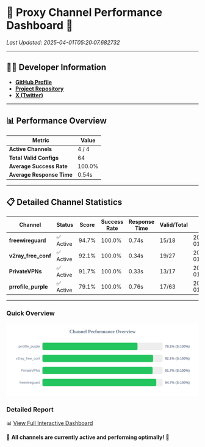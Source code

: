 # 🌟 Proxy Channel Performance Dashboard 🌟

_Last Updated: 2025-04-01T05:20:07.682732_

---

## 👩‍💻 Developer Information

- **[GitHub Profile](https://github.com/4n0nymou3)**  
- **[Project Repository](https://github.com/4n0nymou3/multi-proxy-config-fetcher)**  
- **[X (Twitter)](https://x.com/4n0nymou3)**  

---

## 📊 Performance Overview

| Metric                | Value       |
|-----------------------|-------------|
| **Active Channels**   | 4 / 4       |
| **Total Valid Configs** | 64          |
| **Average Success Rate** | 100.0%      |
| **Average Response Time** | 0.54s       |

---

## 📋 Detailed Channel Statistics

| Channel          | Status     | Score  | Success Rate | Response Time | Valid/Total | Last Success               |
|------------------|------------|--------|--------------|---------------|-------------|----------------------------|
| **freewireguard**  | ✅ Active  | 94.7%  | 100.0% | 0.74s         | 15/18       | 2025-04-01T05:20:07.681345 |
| **v2ray_free_conf**  | ✅ Active  | 92.1%  | 100.0% | 0.34s         | 19/27       | 2025-04-01T05:20:06.554266 |
| **PrivateVPNs**  | ✅ Active  | 91.7%  | 100.0% | 0.33s         | 13/17       | 2025-04-01T05:20:06.920426 |
| **prrofile_purple**  | ✅ Active  | 79.1%  | 100.0% | 0.76s         | 17/63       | 2025-04-01T05:20:06.081229 |

---

### Quick Overview
<div align="center">
  <a href="https://raw.githubusercontent.com/nullluser/NullRepo/refs/heads/main/assets/channel_stats_chart.svg">
    <img src="https://raw.githubusercontent.com/nullluser/NullRepo/refs/heads/main/assets/channel_stats_chart.svg" alt="Source Performance Statistics" width="800">
  </a>
</div>

### Detailed Report
📊 [View Full Interactive Dashboard](https://htmlpreview.github.io/?https://github.com/nullluser/NullRepo/blob/main/assets/performance_report.html)

🎉 **All channels are currently active and performing optimally!** 🎉
